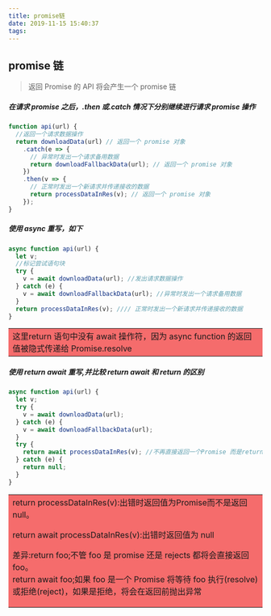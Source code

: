 ```yaml
---
title: promise链
date: 2019-11-15 15:40:37
tags:
---
```


## promise 链

> 返回 Promise 的 API 将会产生一个 promise 链

##### 在请求 promise 之后，.then 或.catch 情况下分别继续进行请求 promise 操作

```js
function api(url) {
  //返回一个请求数据操作
  return downloadData(url) // 返回一个 promise 对象
    .catch(e => {
      // 异常时发出一个请求备用数据
      return downloadFallbackData(url); // 返回一个 promise 对象
    })
    .then(v => {
      // 正常时发出一个新请求并传递接收的数据
      return processDataInRes(v); // 返回一个 promise 对象
    });
}
```

##### 使用 async 重写，如下

```js
async function api(url) {
  let v;
  //标记尝试语句块
  try {
    v = await downloadData(url); //发出请求数据操作
  } catch (e) {
    v = await downloadFallbackData(url); //异常时发出一个请求备用数据
  }
  return processDataInRes(v); //// 正常时发出一个新请求并传递接收的数据
}
```

<table><td bgcolor=#F56C6C  >这里return 语句中没有 await 操作符，因为 async function 的返回值被隐式传递给 Promise.resolve</td></table>

##### 使用 return await 重写,并比较 return await 和 return 的区别

```js
async function api(url) {
  let v;
  try {
    v = await downloadData(url);
  } catch (e) {
    v = await downloadFallbackData(url);
  }
  try {
    return await processDataInRes(v); //不再直接返回一个Promise 而是return await "promise" 注意产生的不同
  } catch (e) {
    return null;
  }
}
```

<table><td bgcolor=#F56C6C  >
return processDataInRes(v):出错时返回值为Promise而不是返回null。<br>

return await processDataInRes(v):出错时返回值为 null<br>

差异:return foo;不管 foo 是 promise 还是 rejects 都将会直接返回 foo。<br>
return await foo;如果 foo 是一个 Promise 将等待 foo 执行(resolve)或拒绝(reject)，如果是拒绝，将会在返回前抛出异常</td></table>
